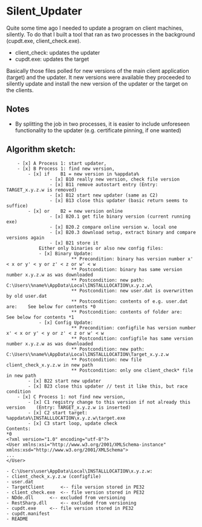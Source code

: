 # Silent_Updater
Quite some time ago I needed to update a program on client machines, silently. To do that I built a tool that ran as two processes in the background (cupdt.exe, client_check.exe).
* client_check: updates the updater
* cupdt.exe: updates the target 

Basically those files polled for new versions of the main client application (target) and the updater. It new versions were available they proceeded to silently update and install the new version of the updater or the target on the clients.

## Notes
* By splitting the job in two processes, it is easier to include unforeseen functionality to the updater (e.g. certificate pinning, if one wanted)


## Algorithm sketch:
```
	- [x] A Process 1: start updater, 
	- [x] B Process 1: find new version,
		- [x] if	B1 = new version in %appdata%					
				- [x] B10 really new version, check file version	
				- [x] B11 remove autostart entry (Entry: TARGET_x.y.z.w is removed)
				- [x] B12 start new updater (same as C2)
				- [x] B13 close this updater (basic return seems to suffice)
		- [x] or	B2 = new version online
				- [x] B20.1 get file binary version (current running exe)
				- [x] B20.2 compare online version w. local one	
				- [x] B20.3 download setup, extract binary and compare versions again
				- [x] B21 store it	
			Either only binaries or also new config files: 				
			- [x] Binary Update:
						** Precondition: binary has version number x' < x or y' < y or z' < z or w' < w	
						** Postcondition: binary has same version number x.y.z.w as was downloaded					
						** Postcondition: new path: 	C:\Users\%name%\AppData\Local\INSTALLLOCATION\x.y.z.w\	
						** Postcondition: new user.dat is overwritten by old user.dat							 			
						** Postcondition: contents of e.g. user.dat are:	See below for contents *0			
						** Postcondition: contents of folder are:	See below for contents *1					
			- [x] Config Update:
						** Precondition: configfile has version number x' < x or y' < y or z' < z or w' < w
						** Postcondition: configfile has same version number x.y.z.w as was downloaded		
						** Postcondition: new path: C:\Users\%name%\AppData\Local\INSTALLLOCATION\Target_x.y.z.w
						** Postcondition: new file client_check_x.y.z.w in new path								
						** Postcondition: only one client_check* file in new path								
		- [x] B22 start new updater 																			
		- [x] B23 close this updater // test it like this, but race condition									
	- [x] C Process 1: not find new version,																			
		- [x] C1 registry change to this version if not already this version	(Entry: TARGET_x.y.z.w is inserted)
		- [x] C2 start target: %appdata%\INSTALLLOCATION\x.y.z.w\target.exe  
		- [x] C3 start loop, update check									
Contents:
*0 
<?xml version="1.0" encoding="utf-8"?>
<User xmlns:xsi="http://www.w3.org/2001/XMLSchema-instance" xmlns:xsd="http://www.w3.org/2001/XMLSchema">
...
</User>

- C:\Users\user\AppData\Local\INSTALLLOCATION\x.y.z.w:
- client_check_x.y.z.w (configfile)										
- user.dat					    									
- TargetClient		<-- file version stored in PE32
- client_check.exe	<-- file version stored in PE32
- NDde.dll		<-- excluded from versioning
- RestSharp.dll		<-- excluded from versioning
- cupdt.exe		<-- file version stored in PE32
- cupdt.manifest
- README					
```
